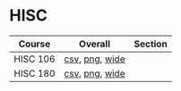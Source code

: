 # HISC

| Course | Overall | Section |
| ------ | ------- | ------- |
| HISC 106 | [csv](https://github.com/UCSD-Historical-Enrollment-Data/2024Winter/blob/main/overall/HISC%20106.csv), [png](https://raw.githubusercontent.com/UCSD-Historical-Enrollment-Data/2024Winter/main/plot_overall/HISC%20106.png), [wide](https://raw.githubusercontent.com/UCSD-Historical-Enrollment-Data/2024Winter/main/plot_overall_wide/HISC%20106.png) |  |
| HISC 180 | [csv](https://github.com/UCSD-Historical-Enrollment-Data/2024Winter/blob/main/overall/HISC%20180.csv), [png](https://raw.githubusercontent.com/UCSD-Historical-Enrollment-Data/2024Winter/main/plot_overall/HISC%20180.png), [wide](https://raw.githubusercontent.com/UCSD-Historical-Enrollment-Data/2024Winter/main/plot_overall_wide/HISC%20180.png) |  |

